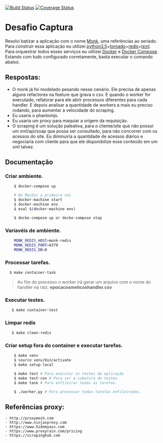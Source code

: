 [![Build Status](https://travis-ci.org/riquellopes/desafio-captura.svg?branch=master)](https://travis-ci.org/riquellopes/desafio-captura)
[![Coverage Status](https://coveralls.io/repos/github/riquellopes/desafio-captura/badge.svg?branch=master)](https://coveralls.io/github/riquellopes/desafio-captura?branch=master)


Desafio Captura
===============

Resolvi batizar a aplicação com o nome [Monk](https://pt.wikipedia.org/wiki/Monk), uma referências ao seriado. Para
construir essa aplicação eu utilizei [python3.5](https://www.python.org)+[tornado](http://www.tornadoweb.org/en/stable/)+[redis](http://redis.io)+[lxml](http://lxml.de). Para orquestrar todos esses serviços eu utilizei [Docker](https://www.docker.com/) e [Docker Compose](https://docs.docker.com/compose/). Estando com tudo configurado corretamente, basta executar o comando abaixo.

## Respostas:
- O monk já foi modelado pesando nesse cenário. Ele precisa de apenas alguns refactores na feature que
grava o csv. E quando o worker for executado, refatorar para ele abrir processos diferentes
para cada handler. E depois analisar a quantidade de workers a mais eu preciso rodando, para aumentar a velocidade do scraping.
- Eu usaria o phantomjs.
- Eu usaria um proxy para maquiar a origem da requisição.
- O scraping é um solução paleativa, para o cliente/site que não possui um xml/api/soap que possa ser consultado,
para não concorrer com os acessos do site. Eu diminuiria a quantidade de acessos diários e negociaria com cliente para que ele disponibilize esse conteúdo em um xml talvez.


## Documentação

### Criar ambiente.

```bash
    $ docker-compose up

    # No MacOsx a primeira vez
    $ docker-machine start
    $ docker-machine env
    $ eval $(docker-machine env)

    $ docke-compose up or docke-compose stop
```

### Variavéis de ambiente.

```bash
    MONK_REDIS_HOST=monk-redis
    MONK_REDIS_PORT=6379
    MONK_REDIS_DB=0
```

### Processar tarefas.

```bash
  $ make container-task
```

> Ao fim do processo o worker irá gerar um arquivo com o nome do handler na raiz. **epocacosmeticoshandler.csv**


### Executar testes.

```bash
   $ make container-test
```

### Limpar redis

```bash
   $ make clean-redis
```

### Criar setup fora do container e executar tarefas.

```bash
    $ make venv
    $ source venv/bin/activate
    $ make setup-local

    $ make test # Para executar os testes da aplicação
    $ make test-cov # Para ver a cobetura de testes.
    $ make task # Para enfileirar todas as tarefas.

    $ ./worker.py # Para processar todas tarefas enfileiradas.
```

## Referências proxy:
    - http://proxymesh.com
    - http://www.ninjasproxy.com
    - https://www.hidemyass.com
    - https://www.proxyrain.com/pricing
    - https://scrapinghub.com
